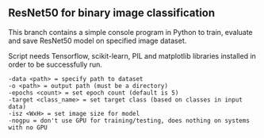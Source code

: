 ## ResNet50 for binary image classification
This branch contains a simple console program in Python to train, evaluate and save ResNet50 model on specified image dataset.

Script needs Tensorflow, scikit-learn, PIL and matplotlib libraries installed in order to be successfully run.
```
-data <path> = specify path to dataset
-o <path> = output path (must be a directory)
-epochs <count> = set epoch count (default is 5)
-target <class_name> = set target class (based on classes in input data)
-isz <WxH> = set image size for model
-nogpu = don't use GPU for training/testing, does nothing on systems with no GPU
```
